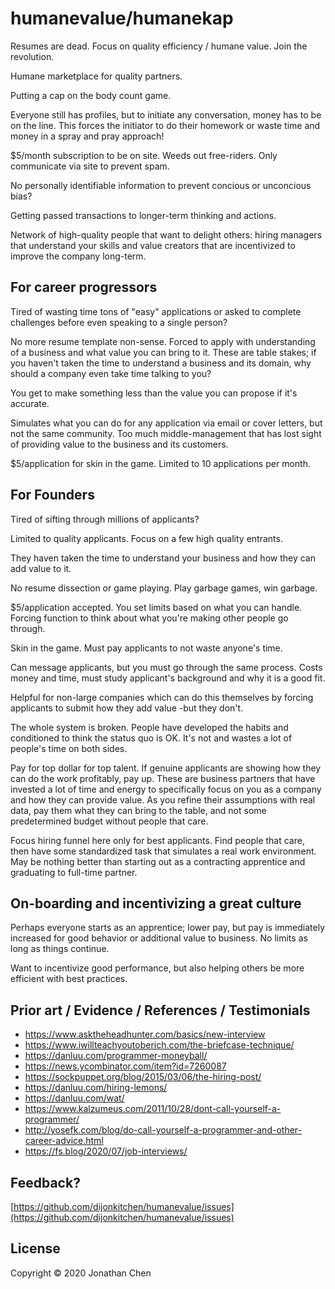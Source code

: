 # humanevalue/humanekap

Resumes are dead.
Focus on quality efficiency / humane value. 
Join the revolution. 

Humane marketplace for quality partners.

Putting a cap on the body count game.

Everyone still has profiles,
but to initiate any conversation,
money has to be on the line. 
This forces the initiator 
to do their homework
or waste time and money
in a spray and pray approach!

$5/month subscription to be on site. 
Weeds out free-riders. 
Only communicate via site
to prevent spam.

No personally identifiable information
to prevent concious or unconcious bias?

Getting passed transactions 
to longer-term thinking and actions.

Network of high-quality people
that want to delight others:
hiring managers that understand your skills
and value creators that are incentivized to improve
the company long-term. 

## For career progressors

Tired of wasting time
tons of "easy" applications
or asked to complete challenges 
before even speaking to a single person?

No more resume template non-sense. 
Forced to apply with understanding of a business
and what value you can bring to it. 
These are table stakes;
if you haven't taken the time to understand
a business and its domain,
why should a company even take time talking to you?

You get to make something less than the value
you can propose if it's accurate. 

Simulates what you can do 
for any application via
email or cover letters,
but not the same community. 
Too much middle-management
that has lost sight of 
providing value to the business
and its customers. 

$5/application for skin in the game. 
Limited to 10 applications per month.

## For Founders

Tired of sifting through millions of applicants? 

Limited to quality applicants. 
Focus on a few high quality entrants. 

They haven taken the time to understand your business
and how they can add value to it. 

No resume dissection or game playing. 
Play garbage games, win garbage. 

$5/application accepted. 
You set limits based on what you can handle.
Forcing function to think about what you're 
making other people go through. 

Skin in the game. 
Must pay applicants to not waste anyone's time.

Can message applicants,
but you must go through the same process.
Costs money and time,
must study applicant's background
and why it is a good fit. 

Helpful for non-large companies
which can do this themselves
by forcing applicants
to submit how they add value
-but they don't. 

The whole system is broken. 
People have developed the habits
and conditioned to think the status quo is OK. 
It's not and wastes a lot of people's time
on both sides. 

Pay for top dollar
for top talent. 
If genuine applicants are showing
how they can do the work profitably,
pay up. 
These are business partners 
that have invested a lot of
time and energy
to specifically focus on 
you as a company and how they can 
provide value. 
As you refine their assumptions 
with real data, 
pay them what they can 
bring to the table, 
and not some predetermined 
budget without people that care.

Focus hiring funnel here only
for best applicants. 
Find people that care,
then have some standardized task
that simulates a real work environment. 
May be nothing better than 
starting out as a contracting apprentice
and graduating to full-time partner. 

## On-boarding and incentivizing a great culture

Perhaps everyone starts as
an apprentice;
lower pay, 
but pay is immediately increased 
for good behavior
or additional value to business.
No limits as long as things continue. 

Want to incentivize 
good performance,
but also helping others 
be more efficient
with best practices. 

## Prior art / Evidence / References / Testimonials

* https://www.asktheheadhunter.com/basics/new-interview
* https://www.iwillteachyoutoberich.com/the-briefcase-technique/
* https://danluu.com/programmer-moneyball/
* https://news.ycombinator.com/item?id=7260087
* https://sockpuppet.org/blog/2015/03/06/the-hiring-post/
* https://danluu.com/hiring-lemons/
* https://danluu.com/wat/
* https://www.kalzumeus.com/2011/10/28/dont-call-yourself-a-programmer/
* http://yosefk.com/blog/do-call-yourself-a-programmer-and-other-career-advice.html
* https://fs.blog/2020/07/job-interviews/

## Feedback?

[https://github.com/dijonkitchen/humanevalue/issues](https://github.com/dijonkitchen/humanevalue/issues)

## License

Copyright © 2020 Jonathan Chen
